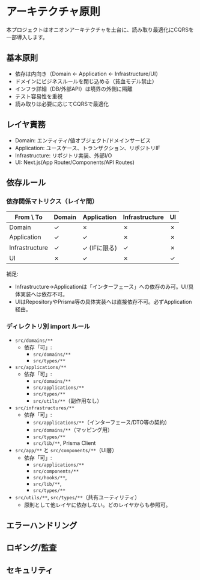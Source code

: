 # アーキテクチャ原則

本プロジェクトはオニオンアーキテクチャを土台に、読み取り最適化にCQRSを一部導入します。

## 基本原則
- 依存は内向き（Domain ← Application ← Infrastructure/UI）
- ドメインにビジネスルールを閉じ込める（貧血モデル禁止）
- インフラ詳細（DB/外部API）は境界の外側に隔離
- テスト容易性を重視
- 読み取りは必要に応じてCQRSで最適化

## レイヤ責務
- Domain: エンティティ/値オブジェクト/ドメインサービス
- Application: ユースケース、トランザクション、リポジトリIF
- Infrastructure: リポジトリ実装、外部I/O
- UI: Next.js(App Router/Components/API Routes)

## 依存ルール

### 依存関係マトリクス（レイヤ間）
| From \ To | Domain | Application | Infrastructure | UI |
|---|---|---|---|---|
| Domain | ✓ | ✗ | ✗ | ✗ |
| Application | ✓ | ✓ | ✗ | ✗ |
| Infrastructure | ✓ | ✓ (IFに限る) | ✓ | ✗ |
| UI | ✗ | ✓ | ✗ | ✓ |

補足:
- Infrastructure→Applicationは「インターフェース」への依存のみ可。UI/具体実装へは依存不可。
- UIはRepositoryやPrisma等の具体実装へは直接依存不可。必ずApplication経由。

### ディレクトリ別 import ルール
- `src/domains/**`
  - 依存「可」: 
    - `src/domains/**`
    - `src/types/**`
- `src/applications/**`
  - 依存「可」:
    - `src/domains/**`
    - `src/applications/**`
    - `src/types/**`
    - `src/utils/**`（副作用なし）
- `src/infrastructures/**`
  - 依存「可」: 
    - `src/applications/**`（インターフェース/DTO等の契約）
    - `src/domains/**`（マッピング用）
    - `src/types/**`
    - `src/lib/**`, Prisma Client
- `src/app/**` と `src/components/**`（UI層）
  - 依存「可」: 
    - `src/applications/**`
    - `src/components/**`
    - `src/hooks/**`,
    - `src/lib/**`,
    - `src/types/**`
- `src/utils/**`, `src/types/**`（共有ユーティリティ）
  - 原則として他レイヤに依存しない。どのレイヤからも参照可。

## エラーハンドリング

## ロギング/監査

## セキュリティ
